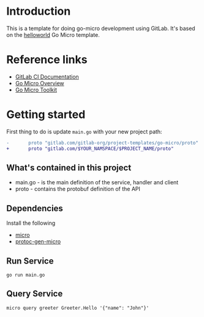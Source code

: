 # Introduction

This is a template for doing go-micro development using GitLab. It's based on the
[helloworld](https://github.com/micro/examples/tree/master/helloworld) Go Micro
template.

# Reference links

- [GitLab CI Documentation](https://docs.gitlab.com/ee/ci/)
- [Go Micro Overview](https://micro.mu/docs/go-micro.html)
- [Go Micro Toolkit](https://micro.mu/docs/go-micro.html)

# Getting started

First thing to do is update `main.go` with your new project path:

```diff
-       proto "gitlab.com/gitlab-org/project-templates/go-micro/proto"
+       proto "gitlab.com/$YOUR_NAMSPACE/$PROJECT_NAME/proto"
```

## What's contained in this project

- main.go - is the main definition of the service, handler and client
- proto - contains the protobuf definition of the API

## Dependencies

Install the following

- [micro](https://github.com/micro/micro)
- [protoc-gen-micro](https://github.com/micro/protoc-gen-micro)

## Run Service

```shell
go run main.go
```

## Query Service

```
micro query greeter Greeter.Hello '{"name": "John"}'
```
